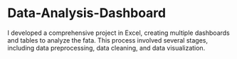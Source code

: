 # Data-Analysis-Dashboard
I developed a comprehensive project in Excel, creating multiple dashboards and tables to analyze the fata. This process involved several stages, including data preprocessing, data cleaning, and data visualization.
